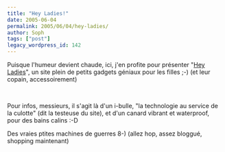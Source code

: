 ```yaml
---
title: "Hey Ladies!"
date: 2005-06-04
permalink: 2005/06/04/hey-ladies/
author: Soph
tags: ["post"]
legacy_wordpress_id: 142
---
```


Puisque l'humeur devient chaude, ici, j'en profite pour présenter "[Hey Ladies](http://www.heyladies.fr/chuut.html)", un site plein de petits gadgets géniaux pour les filles ;-) (et leur copain, accessoirement)

<img src="https://64k.be/wp-content/uploads/2006/general/bullpod.jpg" alt="" /> <img src="https://64k.be/wp-content/uploads/2006/general/canard.jpg" alt="" />

<!-- excerpt -->

Pour infos, messieurs, il s'agit là d'un i-bulle, "la technologie au service de la culotte" (dit la testeuse du site), et d'un canard vibrant et waterproof, pour des bains calins :-D

Des vraies ptites machines de guerres 8-) (allez hop, assez bloggué, shopping maintenant)
